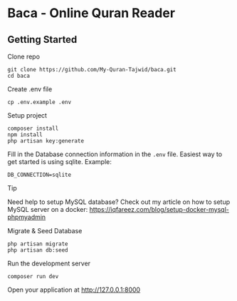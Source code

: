 # Baca - Online Quran Reader

## Getting Started

Clone repo

```shell
git clone https://github.com/My-Quran-Tajwid/baca.git
cd baca
```

Create .env file

```shell
cp .env.example .env
```

Setup project

```shell
composer install
npm install
php artisan key:generate
```

Fill in the Database connection information in the `.env` file. Easiest way to get started is using sqlite. Example:

```env
DB_CONNECTION=sqlite
```

> [!TIP]
> Need help to setup MySQL database? Check out my article on how to setup MySQL server on a docker: https://iqfareez.com/blog/setup-docker-mysql-phpmyadmin

Migrate & Seed Database

```shell
php artisan migrate
php artisan db:seed
```

Run the development server

```shell
composer run dev
```

Open your application at http://127.0.0.1:8000

